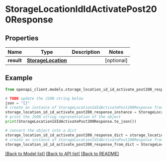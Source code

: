 # StorageLocationIdIdActivatePost200Response


## Properties

Name | Type | Description | Notes
------------ | ------------- | ------------- | -------------
**result** | [**StorageLocation**](StorageLocation.md) |  | [optional] 

## Example

```python
from openapi_client.models.storage_location_id_id_activate_post200_response import StorageLocationIdIdActivatePost200Response

# TODO update the JSON string below
json = "{}"
# create an instance of StorageLocationIdIdActivatePost200Response from a JSON string
storage_location_id_id_activate_post200_response_instance = StorageLocationIdIdActivatePost200Response.from_json(json)
# print the JSON string representation of the object
print(StorageLocationIdIdActivatePost200Response.to_json())

# convert the object into a dict
storage_location_id_id_activate_post200_response_dict = storage_location_id_id_activate_post200_response_instance.to_dict()
# create an instance of StorageLocationIdIdActivatePost200Response from a dict
storage_location_id_id_activate_post200_response_from_dict = StorageLocationIdIdActivatePost200Response.from_dict(storage_location_id_id_activate_post200_response_dict)
```
[[Back to Model list]](../README.md#documentation-for-models) [[Back to API list]](../README.md#documentation-for-api-endpoints) [[Back to README]](../README.md)


